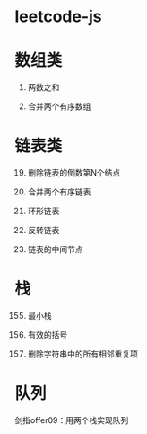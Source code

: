 # leetcode-js

# 数组类
1. 两数之和

88. 合并两个有序数组


# 链表类

19. 删除链表的倒数第N个结点

21. 合并两个有序链表

141. 环形链表

206. 反转链表

876. 链表的中间节点


# 栈
155. 最小栈

20. 有效的括号

1047. 删除字符串中的所有相邻重复项


# 队列
 剑指offer09：用两个栈实现队列
